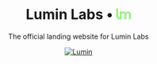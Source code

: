 <div align="center">

# Lumin Labs • <svg version="1.2" xmlns="http://www.w3.org/2000/svg" viewBox="0 0 490 360" width="30" height="22"><defs><linearGradient id="P" gradientUnits="userSpaceOnUse"/><linearGradient id="g1" x2="1" href="#P" gradientTransform="matrix(0,-359.46,488.66,0,244.792,360)"><stop stop-color="#8bfe78"/><stop offset="1" stop-color="#aee189"/></linearGradient></defs><style>.a{fill:url(#g1)}</style><path class="a" d="m116.6 299.9v60.1h-36.4q-12 0-18.9-6.9l-53.2-51.4q-4.3-4.9-6.1-8.4-1.5-3.9-1.5-10v-282.8h65.7v270.3q0 3.1 1.5 4.1l25 24q1.5 1 4.1 1zm372.5-126.1v186.2h-65.8v-173.7q0-3.1-1.5-4.6l-25.2-23.2q-1-1-3.6-1h-27q-2.8 0-3.8 1l-25.5 23.2q-1.5 1.5-1.5 4.6v4.5 169.2h-65.7v-173.7q0-3.1-1.6-4.6l-25.2-23.2q-1-1-3.6-1h-27.2q-2.6 0-3.6 1l-25.5 23.2q-1.5 1.5-1.5 4.6v173.7h-65.7v-261.4h65.7v21.9l15.5-15q6.9-6.9 18.9-6.9h39.5q11.7 0 18.8 6.9l37.7 35.9 39-35.9q7.4-6.9 18.9-6.9h39.7q11.5 0 18.6 6.9l53.3 50.4q4.3 3.9 6.1 7.9 1.8 3.9 1.8 10z"/></svg>

The official landing website for Lumin Labs

[![Lumin](https://github-readme-stats-git-masterorgs-github-readme-stats-team.vercel.app/api?username=rickstaa&include_orgs=true)](https://github.com/anuraghazra/github-readme-stats)

</div>
